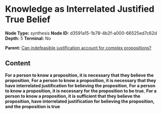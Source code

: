 # Knowledge as Interrelated Justified True Belief

**Node Type:** synthesis
**Node ID:** d3591a15-1b78-4b2f-a000-66525ed7c62d
**Depth:** 5
**Terminal:** No

**Parent:** [Can indefeasible justification account for complex propositions?](can-indefeasible-justification-account-for-complex-propositions-antithesis-1cc729dc-498d-4fec-97c5-8840d4f6cabd.md)

## Content

**For a person to know a proposition, it is necessary that they believe the proposition**, **For a person to know a proposition, it is necessary that they have interrelated justification for believing the proposition**, **For a person to know a proposition, it is necessary for the proposition to be true**, **For a person to know a proposition, it is sufficient that they believe the proposition, have interrelated justification for believing the proposition, and the proposition is true**
